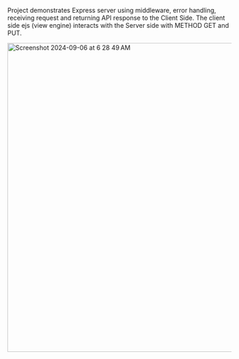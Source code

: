 Project demonstrates Express server using middleware, error handling, receiving request and returning API response to the Client Side.
The client side ejs (view engine) interacts with the Server side with METHOD GET and PUT.

<img width="694" alt="Screenshot 2024-09-06 at 6 28 49 AM" src="https://github.com/user-attachments/assets/7161e3db-5a2f-44ef-ba50-b80d3d86c8fe">
